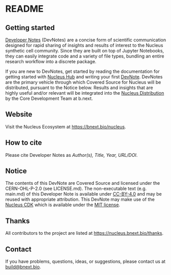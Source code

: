# README

## Getting started

[Developer Notes](https://devnotes.bnext.bio/) (DevNotes) are a concise form of scientific communication designed for rapid sharing of insights and results of interest to the Nucleus synthetic cell community. Since they are built on top of Jupyter Notebooks, they can easily integrate code and a variety of file types, bundling an entire research workflow into a discrete package.

If you are new to DevNotes, get started by reading the documentation for getting started with [Nucleus Hub](https://nucleus.bnext.bio/nucleus-hub-guide) and writing your first [DevNote](https://nucleus.bnext.bio/developer-note-guide). DevNotes are the primary vehicle through which Covered Source for Nucleus will be distributed, pursuant to the Notice below. Results and insights that are highly useful and/or relevant will be integrated into the [Nucleus Distribution](https://nucleus.bnext.bio/) by the Core Development Team at b.next.

## Website

Visit the Nucleus Ecosystem at https://bnext.bio/nucleus.


## How to cite

Please cite Developer Notes as *Author(s), Title, Year, URL/DOI*.


## Notice

The contents of this DevNote are Covered Source and licensed under the CERN-OHL-P-2.0 (see LICENSE.md). The non-executable text (e.g. main.md) of this Developer Note is available under [CC-BY-4.0](https://creativecommons.org/licenses/by/4.0/deed.en) and may be reused with appropriate attribution. This DevNote may make use of the [Nucleus CDK](https://pypi.org/project/nucleus-cdk/) which is available under the [MIT license](https://opensource.org/license/mit). 

## Thanks

All contributors to the project are listed at https://nucleus.bnext.bio/thanks.

## Contact

If you have problems, questions, ideas, or suggestions, please contact us at build@bnext.bio.